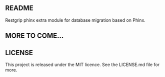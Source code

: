 ## README

Restgrip phinx extra module for database migration based on Phinx.

## MORE TO COME...

## LICENSE
This project is released under the MIT licence. See the LICENSE.md file for more.